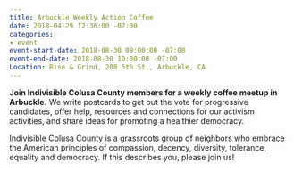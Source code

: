 ```yaml
---
title: Arbuckle Weekly Action Coffee
date: 2018-04-29 12:36:00 -07:00
categories:
- event
event-start-date: 2018-08-30 09:00:00 -07:00
event-end-date: 2018-08-30 10:00:00 -07:00
Location: Rise & Grind, 208 5th St., Arbuckle, CA
---
```


**Join Indivisible Colusa County members for a weekly coffee meetup in Arbuckle.** We write postcards to get out the vote for progressive candidates, offer help, resources and connections for our activism activities, and share ideas for promoting a healthier democracy.

Indivisible Colusa County is a grassroots group of neighbors who embrace the American principles of compassion, decency, diversity, tolerance, equality and democracy. If this describes you, please join us!